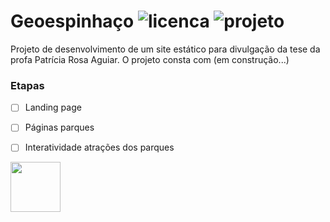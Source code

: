  # Geoespinhaço ![licenca](https://img.shields.io/badge/license-MIT-green) ![projeto](https://img.shields.io/badge/farmando-XP-red)
 
 Projeto de desenvolvimento de um site estático para divulgação da tese da profa Patrícia Rosa Aguiar.
 O projeto consta com (em construção...)
 ### Etapas
 - [ ] Landing page
 - [ ] Páginas parques
 - [ ] Interatividade atrações dos parques



<img src="https://github.com/Farmando-XP/geoespinhaco/assets/45500064/ef8e7795-9983-41fe-84e9-f65942aec7e1.jpeg" height="80">

